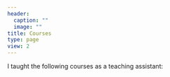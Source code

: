 ```yaml
---
header:
  caption: ""
  image: ""
title: Courses
type: page
view: 2
---
```


I taught the following courses as a teaching assistant:
